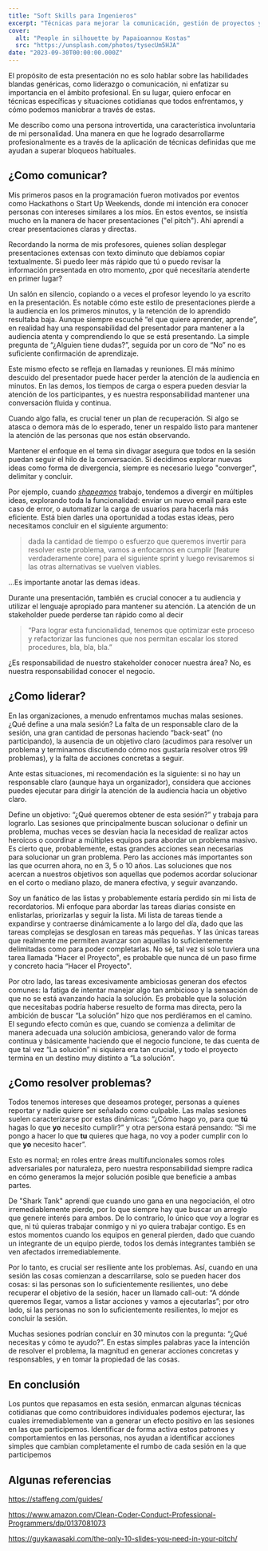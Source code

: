 ```yaml
---
title: "Soft Skills para Ingenieros"
excerpt: "Técnicas para mejorar la comunicación, gestión de proyectos y resolución de problemas."
cover:
  alt: "People in silhouette by Papaioannou Kostas"
  src: "https://unsplash.com/photos/tysecUm5HJA"
date: "2023-09-30T00:00:00.000Z"
---
```


El propósito de esta presentación no es solo hablar sobre las habilidades blandas genéricas, como liderazgo o comunicación, ni enfatizar su importancia en el ámbito profesional. En su lugar, quiero enfocar en técnicas específicas y situaciones cotidianas que todos enfrentamos, y cómo podemos maniobrar a través de estas.

Me describo como una persona introvertida, una característica involuntaria de mi personalidad. Una manera en que he logrado desarrollarme profesionalmente es a través de la aplicación de técnicas definidas que me ayudan a superar bloqueos habituales.

## ¿Como comunicar?

Mis primeros pasos en la programación fueron motivados por eventos como Hackathons o Start Up Weekends, donde mi intención era conocer personas con intereses similares a los míos. En estos eventos, se insistía mucho en la manera de hacer presentaciones ("el pitch"). Ahí aprendí a crear presentaciones claras y directas.

Recordando la norma de mis profesores, quienes solían desplegar presentaciones extensas con texto diminuto que debíamos copiar textualmente. Si puedo leer más rápido que tú o puedo revisar la información presentada en otro momento, ¿por qué necesitaría atenderte en primer lugar?

Un salón en silencio, copiando o a veces el profesor leyendo lo ya escrito en la presentación. Es notable cómo este estilo de presentaciones pierde a la audiencia en los primeros minutos, y la retención de lo aprendido resultaba baja. Aunque siempre escuché “el que quiere aprender, aprende”, en realidad hay una responsabilidad del presentador para mantener a la audiencia atenta y comprendiendo lo que se está presentando. La simple pregunta de “¿Alguien tiene dudas?”, seguida por un coro de “No” no es suficiente confirmación de aprendizaje.

Este mismo efecto se refleja en llamadas y reuniones. El más mínimo descuido del presentador puede hacer perder la atención de la audiencia en minutos. En las demos, los tiempos de carga o espera pueden desviar la atención de los participantes, y es nuestra responsabilidad mantener una conversación fluida y continua.

Cuando algo falla, es crucial tener un plan de recuperación. Si algo se atasca o demora más de lo esperado, tener un respaldo listo para mantener la atención de las personas que nos están observando.

Mantener el enfoque en el tema sin divagar asegura que todos en la sesión puedan seguir el hilo de la conversación. Si decidimos explorar nuevas ideas como forma de divergencia, siempre es necesario luego "converger", delimitar y concluir.

Por ejemplo, cuando [*shapeamos*](https://basecamp.com/shapeup) trabajo, tendemos a divergir en múltiples ideas, explorando toda la funcionalidad: enviar un nuevo email para este caso de error, o automatizar la carga de usuarios para hacerla más eficiente. Está bien darles una oportunidad a todas estas ideas, pero necesitamos concluir en el siguiente argumento:

> dada la cantidad de tiempo o esfuerzo que queremos invertir para resolver este problema, vamos a enfocarnos en cumplir [feature verdaderamente core] para el siguiente sprint y luego revisaremos si las otras alternativas se vuelven viables.

...Es importante anotar las demas ideas.

Durante una presentación, también es crucial conocer a tu audiencia y utilizar el lenguaje apropiado para mantener su atención. La atención de un stakeholder puede perderse tan rápido como al decir

> “Para lograr esta funcionalidad, tenemos que optimizar este proceso y refactorizar las funciones que nos permitan escalar los stored procedures, bla, bla, bla.”

¿Es responsabilidad de nuestro stakeholder conocer nuestra área? No, es nuestra responsabilidad conocer el negocio.

## ¿Como liderar?

En las organizaciones, a menudo enfrentamos muchas malas sesiones. ¿Qué define a una mala sesión? La falta de un responsable claro de la sesión, una gran cantidad de personas haciendo “back-seat” (no participando), la ausencia de un objetivo claro (acudimos para resolver un problema y terminamos discutiendo cómo nos gustaría resolver otros 99 problemas), y la falta de acciones concretas a seguir.

Ante estas situaciones, mi recomendación es la siguiente: si no hay un responsable claro (aunque haya un organizador), considera que acciones puedes ejecutar para dirigir la atención de la audiencia hacia un objetivo claro. 

Define un objetivo: “¿Qué queremos obtener de esta sesión?” y trabaja para lograrlo. Las sesiones que principalmente buscan solucionar o definir un problema, muchas veces se desvían hacia la necesidad de realizar actos heroicos o coordinar a múltiples equipos para abordar un problema masivo. Es cierto que, probablemente, estas grandes acciones sean necesarias para solucionar un gran problema. Pero las acciones más importantes son las que ocurren ahora, no en 3, 5 o 10 años. Las soluciones que nos acercan a nuestros objetivos son aquellas que podemos acordar solucionar en el corto o mediano plazo, de manera efectiva, y seguir avanzando.

Soy un fanático de las listas y probablemente estaría perdido sin mi lista de recordatorios. Mi enfoque para abordar las tareas diarias consiste en enlistarlas, priorizarlas y seguir la lista. Mi lista de tareas tiende a expandirse y contraerse dinámicamente a lo largo del día, dado que las tareas complejas se desglosan en tareas más pequeñas. Y las únicas tareas que realmente me permiten avanzar son aquellas lo suficientemente delimitadas como para poder completarlas. No sé, tal vez si solo tuviera una tarea llamada “Hacer el Proyecto", es probable que nunca dé un paso firme y concreto hacia “Hacer el Proyecto".

Por otro lado, las tareas excesivamente ambiciosas generan dos efectos comunes: la fatiga de intentar manejar algo tan ambicioso y la sensación de que no se está avanzando hacia la solución. Es probable que la solución que necesitabas podría haberse resuelto de forma mas directa, pero la ambición de buscar “La solución” hizo que nos perdiéramos en el camino. El segundo efecto común es que, cuando se comienza a delimitar de manera adecuada una solución ambiciosa, generando valor de forma continua y básicamente haciendo que el negocio funcione, te das cuenta de que tal vez “La solución” ni siquiera era tan crucial, y todo el proyecto termina en un destino muy distinto a “La solución”. 

## ¿Como resolver problemas?

Todos tenemos intereses que deseamos proteger, personas a quienes reportar y nadie quiere ser señalado como culpable. Las malas sesiones suelen caracterizarse por estas dinámicas: “¿Cómo hago yo, para que **tú** hagas lo que **yo** necesito cumplir?” y otra persona estará pensando: “Si me pongo a hacer lo que **tu** quieres que haga, no voy a poder cumplir con lo que **yo** necesito hacer”. 

Esto es normal; en roles entre áreas multifuncionales somos roles adversariales por naturaleza, pero nuestra responsabilidad siempre radica en cómo generamos la mejor solución posible que beneficie a ambas partes.

De "Shark Tank" aprendí que cuando uno gana en una negociación, el otro irremediablemente pierde, por lo que siempre hay que buscar un arreglo que genere interés para ambos. De lo contrario, lo único que voy a lograr es que, ni tú quieras trabajar conmigo y ni yo quiera trabajar contigo. Es en estos momentos cuando los equipos en general pierden, dado que cuando un integrante de un equipo pierde, todos los demás integrantes también se ven afectados irremediablemente.

Por lo tanto, es crucial ser resiliente ante los problemas. Así, cuando en una sesión las cosas comienzan a descarrilarse, solo se pueden hacer dos cosas: si las personas son lo suficientemente resilientes, uno debe recuperar el objetivo de la sesión, hacer un llamado call-out: “A dónde queremos llegar, vamos a listar acciones y vamos a ejecutarlas”; por otro lado, si las personas no son lo suficientemente resilientes, lo mejor es concluir la sesión.

Muchas sesiones podrían concluir en 30 minutos con la pregunta: “¿Qué necesitas y cómo te ayudo?”. En estas simples palabras yace la intención de resolver el problema, la magnitud en generar acciones concretas y responsables, y en tomar la propiedad de las cosas.

## En conclusión

Los puntos que repasamos en esta sesión, enmarcan algunas técnicas cotidianas que como contribuidores individuales podemos ejecturar, las cuales irremediablemente van a generar un efecto positivo en las sesiones en las que participemos.
Identificar de forma activa estos patrones y comportamientos en las personas, nos ayudan a identificar acciones simples que cambian completamente el rumbo de cada sesión en la que participemos

## Algunas referencias

https://staffeng.com/guides/

https://www.amazon.com/Clean-Coder-Conduct-Professional-Programmers/dp/0137081073

https://guykawasaki.com/the-only-10-slides-you-need-in-your-pitch/